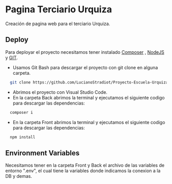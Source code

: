 
# Pagina Terciario Urquiza

Creación de pagina web para el terciario Urquiza.


## Deploy

Para deployar el proyecto necesitamos tener instalado [Composer](https://getcomposer.org/) , [NodeJS](https://nodejs.org/en/) y [GIT](https://git-scm.com/).

- Usamos Git Bash para descargar el proyecto con git clone en alguna carpeta.
```bash
  git clone https://github.com/LucianoStradiot/Proyecto-Escuela-Urquiza.git
```
- Abrimos el proyecto con Visual Studio Code.
- En la carpeta Back abrimos la terminal y ejecutamos el siguiente codigo para descargar las dependencias:
```bash
  composer i
```
- En la carpeta Front abrimos la terminal y ejecutamos el siguiente codigo para descargar las dependencias:
```bash
  npm install
```
## Environment Variables

Necesitamos tener en la carpeta Front y Back el archivo de las variables de entorno ".env", el cual tiene la variables donde indicamos la conexion a la DB y demas.

